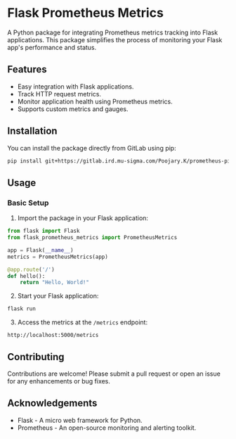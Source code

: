 # Flask Prometheus Metrics

A Python package for integrating Prometheus metrics tracking into Flask applications. This package simplifies the process of monitoring your Flask app's performance and status.

## Features

- Easy integration with Flask applications.
- Track HTTP request metrics.
- Monitor application health using Prometheus metrics.
- Supports custom metrics and gauges.

## Installation

You can install the package directly from GitLab using pip:

```bash
pip install git+https://gitlab.ird.mu-sigma.com/Poojary.K/prometheus-pip-package.git
```

## Usage

### Basic Setup

1. Import the package in your Flask application:

```python
from flask import Flask
from flask_prometheus_metrics import PrometheusMetrics

app = Flask(__name__)
metrics = PrometheusMetrics(app)

@app.route('/')
def hello():
    return "Hello, World!"
```

2. Start your Flask application:

```bash
flask run
```

3. Access the metrics at the `/metrics` endpoint:

```
http://localhost:5000/metrics
```

## Contributing

Contributions are welcome! Please submit a pull request or open an issue for any enhancements or bug fixes.

## Acknowledgements

- Flask - A micro web framework for Python.
- Prometheus - An open-source monitoring and alerting toolkit.
